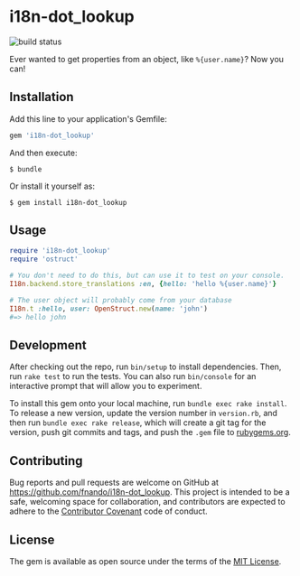 # i18n-dot_lookup

![build status](https://travis-ci.org/fnando/i18n-dot_lookup.svg)

Ever wanted to get properties from an object, like `%{user.name}`? Now you can!

## Installation

Add this line to your application's Gemfile:

```ruby
gem 'i18n-dot_lookup'
```

And then execute:

    $ bundle

Or install it yourself as:

    $ gem install i18n-dot_lookup

## Usage

```ruby
require 'i18n-dot_lookup'
require 'ostruct'

# You don't need to do this, but can use it to test on your console.
I18n.backend.store_translations :en, {hello: 'hello %{user.name}'}

# The user object will probably come from your database
I18n.t :hello, user: OpenStruct.new(name: 'john')
#=> hello john
```

## Development

After checking out the repo, run `bin/setup` to install dependencies. Then, run `rake test` to run the tests. You can also run `bin/console` for an interactive prompt that will allow you to experiment.

To install this gem onto your local machine, run `bundle exec rake install`. To release a new version, update the version number in `version.rb`, and then run `bundle exec rake release`, which will create a git tag for the version, push git commits and tags, and push the `.gem` file to [rubygems.org](https://rubygems.org).

## Contributing

Bug reports and pull requests are welcome on GitHub at https://github.com/fnando/i18n-dot_lookup. This project is intended to be a safe, welcoming space for collaboration, and contributors are expected to adhere to the [Contributor Covenant](http://contributor-covenant.org) code of conduct.


## License

The gem is available as open source under the terms of the [MIT License](http://opensource.org/licenses/MIT).

